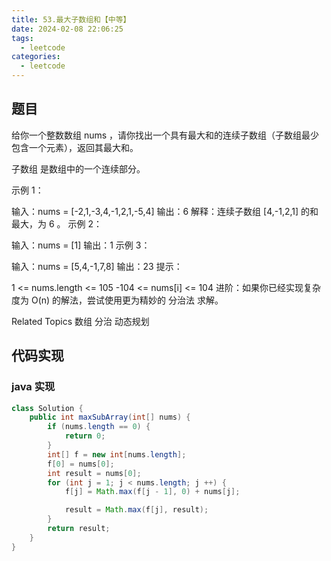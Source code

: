 ```yaml
---
title: 53.最大子数组和【中等】
date: 2024-02-08 22:06:25
tags:
  - leetcode
categories:
  - leetcode
---
```


## 题目

给你一个整数数组 nums ，请你找出一个具有最大和的连续子数组（子数组最少包含一个元素），返回其最大和。

子数组 是数组中的一个连续部分。

示例 1：

输入：nums = [-2,1,-3,4,-1,2,1,-5,4] 输出：6 解释：连续子数组 [4,-1,2,1] 的和最大，为 6 。 示例 2：

输入：nums = [1] 输出：1 示例 3：

输入：nums = [5,4,-1,7,8] 输出：23 提示：

1 <= nums.length <= 105 -104 <= nums[i] <= 104 进阶：如果你已经实现复杂度为 O(n) 的解法，尝试使用更为精妙的 分治法 求解。

Related Topics 数组 分治 动态规划

## 代码实现

### java 实现

```Java
class Solution {
    public int maxSubArray(int[] nums) {
        if (nums.length == 0) {
            return 0;
        }
        int[] f = new int[nums.length];
        f[0] = nums[0];
        int result = nums[0];
        for (int j = 1; j < nums.length; j ++) {
            f[j] = Math.max(f[j - 1], 0) + nums[j];

            result = Math.max(f[j], result);
        }
        return result;
    }
}
```
